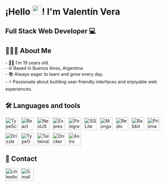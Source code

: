 <div>
  <h1>¡Hello <img src="https://raw.githubusercontent.com/iampavangandhi/iampavangandhi/master/gifs/Hi.gif" width="30px">! I'm Valentín Vera</h1>
  <h2>Full Stack Web Developer 💻</h2>
</div>

<h2>👨🏻‍💻 About Me</h2>

<p>
- 👦🏻 I’m 19 years old.<br>
- 🌐 Based in Buenos Aires, Argentina.<br>
- 📚 Always eager to learn and grow every day.<br>
- ⚡ Passionate about building user-friendly interfaces and enjoyable web experiences.
</p>

<h2>🛠 Languages and tools</h2>

<div style="display: flex; flex-wrap: wrap; gap: 8px 10px;">
  <a href="https://www.typescriptlang.org/" target="_blank">
    <img src="https://svgl.app/library/typescript.svg" height="40" alt="TypeScript Logo"/>
  </a>
  <a href="https://react.dev/" target="_blank">
    <img src="https://svgl.app/library/react_dark.svg" height="40" alt="React Logo"/>
  </a>
  <a href="https://nestjs.com/" target="_blank">
    <img src="https://svgl.app/library/nestjs.svg" height="40" alt="NestJS Logo"/>
  </a>
  <a href="https://expressjs.com/" target="_blank">
    <img src="https://svgl.app/library/expressjs_dark.svg" height="40" alt="Express.js Logo"/>
  </a>
  <a href="https://www.postgresql.org/" target="_blank">
    <img src="https://svgl.app/library/postgresql.svg" height="40" alt="PostgreSQL Logo"/>
  </a>
  <a href="https://www.sqlite.org/" target="_blank">
    <img src="https://svgl.app/library/sqlite.svg" height="40" alt="SQLite Logo"/>
  </a>
  <a href="https://www.mongodb.com/" target="_blank">
    <img src="https://svgl.app/library/mongodb.svg" height="40" alt="MongoDB Logo"/>
  </a>
  <a href="https://redis.io/" target="_blank">
    <img src="https://svgl.app/library/redis.svg" height="40" alt="Redis Logo"/>
  </a>
  <a href="https://www.rabbitmq.com/" target="_blank">
    <img src="https://cdn.jsdelivr.net/gh/devicons/devicon/icons/rabbitmq/rabbitmq-original.svg" height="40" alt="RabbitMQ Logo"/>
  </a>
  <a href="https://www.prisma.io/" target="_blank">
    <img src="https://svgl.app/library/prisma_dark.svg" height="40" alt="PrismaORM Logo"/>
  </a>
  <a href="https://orm.drizzle.team/" target="_blank">
    <img src="https://svgl.app/library/drizzle-orm_dark.svg" height="40" alt="DrizzleORM Logo"/>
  </a>
  <a href="https://typeorm.io/" target="_blank">
    <img src="https://svgl.app/library/typeorm.svg" height="40" alt="TypeORM Logo"/>
  </a>
  <a href="https://tailwindcss.com/" target="_blank">
    <img src="https://svgl.app/library/tailwindcss.svg" height="40" alt="Tailwind CSS Logo"/>
  </a>
  <a href="https://www.docker.com/" target="_blank">
    <img src="https://svgl.app/library/docker.svg" height="40" alt="Docker Logo"/>
  </a>
  <a href="https://astro.build/" target="_blank">
    <img src="https://svgl.app/library/astro_dark.svg" height="40" alt="Astro Logo"/>
  </a>
</div>

<h2>📨 Contact</h2>

<div style="display: flex; gap: 0px 10px;">
    <a href="https://www.linkedin.com/in/valentinvera/" target="_blank" title="https://www.linkedin.com/in/valentinvera/">
      <img src="https://svgl.app/library/linkedin.svg" height="40" alt="Linkedin logo"/>
    </a>
    <a href="mailto:valentinvera2805@gmail.com" target="_blank" title="valentinvera2805@gmail.com">
      <img src="https://svgl.app/library/gmail.svg" height="40" alt="Gmail Logo"/>
    </a>
</div>
